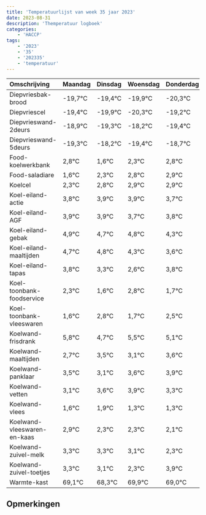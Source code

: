 ```yaml
---
title: 'Temperatuurlijst van week 35 jaar 2023'
date: 2023-08-31
description: 'Themperatuur logboek'
categories:
    - 'HACCP'
tags:
    - '2023'
    - '35'
    - '202335'
    - 'temperatuur'
---
```

|Omschrijving|Maandag|Dinsdag|Woensdag|Donderdag|Vrijdag|Zaterdag|Zondag|
|:---|:---|:---|:---|:---|:---|:---|:---|
|Diepvriesbak-brood|-19,7°C|-19,4°C|-19,9°C|-20,3°C| | | |
|Diepvriescel|-19,4°C|-19,9°C|-20,3°C|-19,2°C| | | |
|Diepvrieswand-2deurs|-18,9°C|-19,3°C|-18,2°C|-19,4°C| | | |
|Diepvrieswand-5deurs|-19,3°C|-18,2°C|-19,4°C|-18,7°C| | | |
|Food-koelwerkbank|2,8°C|1,6°C|2,3°C|2,8°C| | | |
|Food-saladiare|1,6°C|2,3°C|2,8°C|2,9°C| | | |
|Koelcel|2,3°C|2,8°C|2,9°C|2,9°C| | | |
|Koel-eiland-actie|3,8°C|3,9°C|3,9°C|3,7°C| | | |
|Koel-eiland-AGF|3,9°C|3,9°C|3,7°C|3,8°C| | | |
|Koel-eiland-gebak|4,9°C|4,7°C|4,8°C|4,3°C| | | |
|Koel-eiland-maaltijden|4,7°C|4,8°C|4,3°C|3,6°C| | | |
|Koel-eiland-tapas|3,8°C|3,3°C|2,6°C|3,8°C| | | |
|Koel-toonbank-foodservice|2,3°C|1,6°C|2,8°C|1,7°C| | | |
|Koel-toonbank-vleeswaren|1,6°C|2,8°C|1,7°C|2,5°C| | | |
|Koelwand-frisdrank|5,8°C|4,7°C|5,5°C|5,1°C| | | |
|Koelwand-maaltijden|2,7°C|3,5°C|3,1°C|3,6°C| | | |
|Koelwand-panklaar|3,5°C|3,1°C|3,6°C|3,9°C| | | |
|Koelwand-vetten|3,1°C|3,6°C|3,9°C|3,3°C| | | |
|Koelwand-vlees|1,6°C|1,9°C|1,3°C|1,3°C| | | |
|Koelwand-vleeswaren-en-kaas|2,9°C|2,3°C|2,3°C|2,1°C| | | |
|Koelwand-zuivel-melk|3,3°C|3,3°C|3,1°C|2,3°C| | | |
|Koelwand-zuivel-toetjes|3,3°C|3,1°C|2,3°C|3,9°C| | | |
|Warmte-kast|69,1°C|68,3°C|69,9°C|69,0°C| | | |

## Opmerkingen


